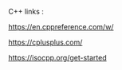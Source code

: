 
C++ links :

https://en.cppreference.com/w/

https://cplusplus.com/

https://isocpp.org/get-started



